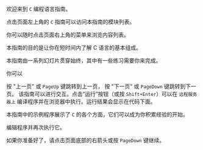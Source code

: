 欢迎来到 `C` 编程语言指南。

点击页面左上角的 `C` 指南可以访问本指南的模块列表。

你可以随时点击页面右上角的菜单来浏览内容列表。

本指南的目的是让你在短时间内了解 C 语言的基本组成。

本指南由一系列幻灯片贯穿始终，其中有一些练习需要你来完成。

你可以

按 "上一页" 或 `PageUp` 键跳转到上一页，
按 "下一页" 或 `PageDown` 键跳转到下一页。
该指南可以进行交互。点击“运行”按钮（或按 `Shift+Enter`）可以在 `远程服务器上` 编译程序并在浏览器中执行。运行结果会显示在代码下面。

本指南中的示例程序展示了 `C` 的各个方面，它们可以成为你积累经验的开始。

编辑程序并再次执行它。

如果你准备好了，请点击页面底部的右箭头或按 `PageDown` 键继续。
